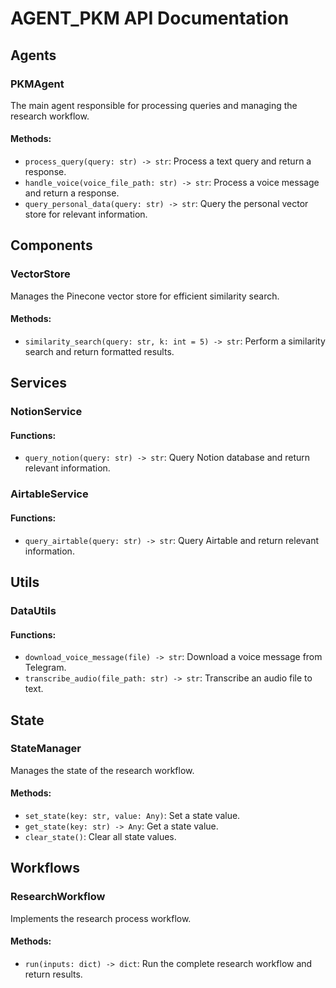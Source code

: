 # AGENT_PKM API Documentation

## Agents

### PKMAgent

The main agent responsible for processing queries and managing the research workflow.

#### Methods:
- `process_query(query: str) -> str`: Process a text query and return a response.
- `handle_voice(voice_file_path: str) -> str`: Process a voice message and return a response.
- `query_personal_data(query: str) -> str`: Query the personal vector store for relevant information.

## Components

### VectorStore

Manages the Pinecone vector store for efficient similarity search.

#### Methods:
- `similarity_search(query: str, k: int = 5) -> str`: Perform a similarity search and return formatted results.

## Services

### NotionService

#### Functions:
- `query_notion(query: str) -> str`: Query Notion database and return relevant information.

### AirtableService

#### Functions:
- `query_airtable(query: str) -> str`: Query Airtable and return relevant information.

## Utils

### DataUtils

#### Functions:
- `download_voice_message(file) -> str`: Download a voice message from Telegram.
- `transcribe_audio(file_path: str) -> str`: Transcribe an audio file to text.

## State

### StateManager

Manages the state of the research workflow.

#### Methods:
- `set_state(key: str, value: Any)`: Set a state value.
- `get_state(key: str) -> Any`: Get a state value.
- `clear_state()`: Clear all state values.

## Workflows

### ResearchWorkflow

Implements the research process workflow.

#### Methods:
- `run(inputs: dict) -> dict`: Run the complete research workflow and return results.

